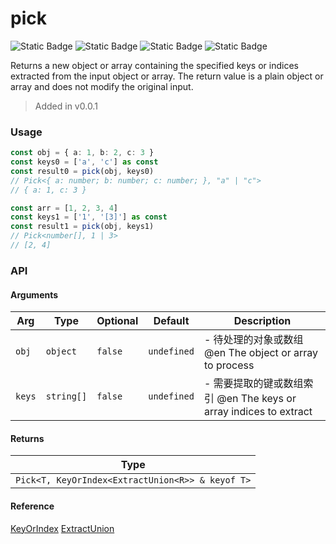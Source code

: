 # pick
![Static Badge](https://img.shields.io/badge/Statement%20Coverage-100.00%-brightgreen) ![Static Badge](https://img.shields.io/badge/Branch%20Coverage-100.00%-brightgreen) ![Static Badge](https://img.shields.io/badge/Function%20Coverage-100.00%-brightgreen) ![Static Badge](https://img.shields.io/badge/Line%20Coverage-100.00%-brightgreen)
      
Returns a new object or array containing the specified keys or indices extracted from the input object or array. The return value is a plain object or array and does not modify the original input.

> Added in v0.0.1



### Usage

```typescript
const obj = { a: 1, b: 2, c: 3 }
const keys0 = ['a', 'c'] as const
const result0 = pick(obj, keys0)
// Pick<{ a: number; b: number; c: number; }, "a" | "c">
// { a: 1, c: 3 }

const arr = [1, 2, 3, 4]
const keys1 = ['1', '[3]'] as const
const result1 = pick(obj, keys1)
// Pick<number[], 1 | 3>
// [2, 4]
```


### API

#### Arguments

| Arg | Type | Optional | Default | Description |
| --- | --- | --- | --- | --- |
| `obj` | `object` | `false` | `undefined` | - 待处理的对象或数组 @en The object or array to process |
| `keys` | `string[]` | `false` | `undefined` | - 需要提取的键或数组索引 @en The keys or array indices to extract |

#### Returns

| Type |
| ---  |
| `Pick<T, KeyOrIndex<ExtractUnion<R>> & keyof T>`  |

#### Reference

[KeyOrIndex](../common/types#keyorindex) [ExtractUnion](../common/types#extractunion)